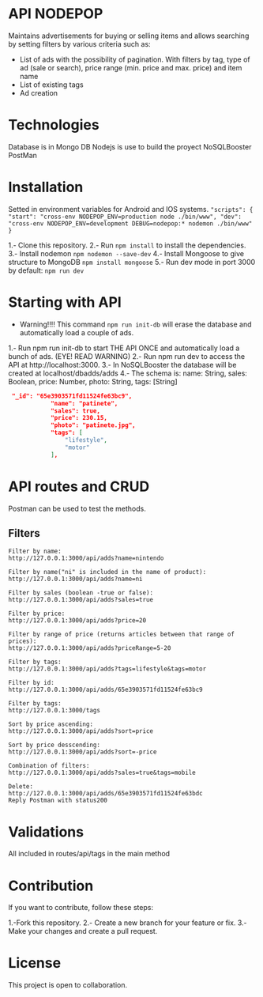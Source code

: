 # API NODEPOP
Maintains advertisements for buying or selling items and allows searching by setting filters by various criteria such as:

- List of ads with the possibility of pagination. With filters by tag, type of ad (sale or search), price range (min. price and max. price) and item name
- List of existing tags
- Ad creation

# Technologies
Database is in Mongo DB 
Nodejs is use to build the proyect
NoSQLBooster 
PostMan


# Installation

Setted in environment variables for Android and IOS systems.
 ` "scripts": {
    "start": "cross-env NODEPOP_ENV=production node ./bin/www",
    "dev": "cross-env NODEPOP_ENV=development DEBUG=nodepop:* nodemon ./bin/www"
  } `

1.- Clone this repository.
2.- Run `npm install` to install the dependencies.
3.- Install nodemon `npm nodemon --save-dev`
4.- Install Mongoose to give structure to MongoDB `npm install mongoose`
5.- Run dev mode in port 3000 by default: `npm run dev`


# Starting with API
* Warning!!!!
This command `npm run init-db` will erase the database and automatically load a couple of ads.

1.- Run npm run init-db to start THE API ONCE and automatically load a bunch of ads. (EYE! READ WARNING)
2.- Run npm run dev to access the API at http://localhost:3000.
3.- In NoSQLBooster the database will be created at localhost/dbadds/adds
4.- The schema is: name: String, sales: Boolean, price: Number, photo: String, tags: [String]
```JSON
 "_id": "65e3903571fd11524fe63bc9",
            "name": "patinete",
            "sales": true,
            "price": 230.15,
            "photo": "patinete.jpg",
            "tags": [
                "lifestyle",
                "motor"
            ],
```

# API routes and CRUD

Postman can be used to test the methods. 

## Filters

```
Filter by name:
http://127.0.0.1:3000/api/adds?name=nintendo

Filter by name("ni" is included in the name of product):
http://127.0.0.1:3000/api/adds?name=ni

Filter by sales (boolean -true or false):
http://127.0.0.1:3000/api/adds?sales=true

Filter by price:
http://127.0.0.1:3000/api/adds?price=20

Filter by range of price (returns articles between that range of prices):
http://127.0.0.1:3000/api/adds?priceRange=5-20

Filter by tags:
http://127.0.0.1:3000/api/adds?tags=lifestyle&tags=motor

Filter by id:
http://127.0.0.1:3000/api/adds/65e3903571fd11524fe63bc9

Filter by tags:
http://127.0.0.1:3000/tags

Sort by price ascending:
http://127.0.0.1:3000/api/adds?sort=price

Sort by price desscending:
http://127.0.0.1:3000/api/adds?sort=-price

Combination of filters:
http://127.0.0.1:3000/api/adds?sales=true&tags=mobile

Delete:
http://127.0.0.1:3000/api/adds/65e3903571fd11524fe63bdc
Reply Postman with status200
```
# Validations
All included in routes/api/tags in the main method

# Contribution
If you want to contribute, follow these steps:

1.-Fork this repository.
2.- Create a new branch for your feature or fix.
3.- Make your changes and create a pull request.

# License
This project is open to collaboration.
